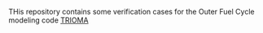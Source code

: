 THis repository contains some verification cases for the Outer Fuel Cycle modeling code [TRIOMA](https://github.com/gabriele-ferrero/TRIOMA/tree/main) 

